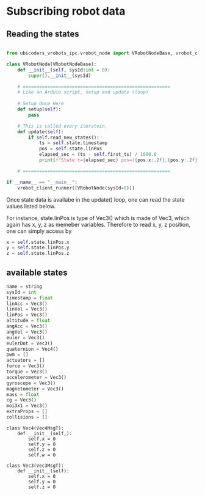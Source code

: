 # Subscribing robot data

## Reading the states


```py

from ubicoders_vrobots_ipc.vrobot_node import VRobotNodeBase, vrobot_client_runner

class VRobotNode(VRobotNodeBase):
    def __init__(self, sysId:int = 0):
        super().__init__(sysId)

    # ======================================================
    # Like an Arduio script, setup and update (loop)
    
    # Setup Once Here
    def setup(self):
        pass

    # This is called every iteratoin.
    def update(self):       
        if self.read_new_states(): 
            ts = self.state.timestamp
            pos = self.state.linPos
            elapsed_sec = (ts - self.first_ts) / 1000.0
            print(f"State t={elapsed_sec} pos=({pos.x:.2f},{pos.y:.2f},{pos.z:.2f})")

    # ======================================================

if __name__ == "__main__":
    vrobot_client_runner([VRobotNode(sysId=0)])
```

Once state data is availabe in the update() loop, one can read the state values listed below.

For instance, state.linPos is type of Vec3() which is made of Vec3, which again has x, y, z as memeber variables. Therefore to read x, y, z position, one can simply access by

```py
x = self.state.linPos.x
y = self.state.linPos.y
z = self.state.linPos.z
```

## available states

```py
name = string
sysId = int
timestamp = float
linAcc = Vec3()
linVel = Vec3()
linPos = Vec3()
altitude = float
angAcc = Vec3()
angVel = Vec3()
euler = Vec3()
eulerDot = Vec3()
quaternion = Vec4()
pwm = []
actuators = []
force = Vec3()
torque = Vec3()
accelerometer = Vec3()
gyroscope = Vec3()
magnetometer = Vec3()
mass = float
cg = Vec3()
moi3x1 = Vec3()
extraProps = []
collisions = []
```

```
class Vec4(Vec4MsgT):
    def __init__(self,):
        self.x = 0
        self.y = 0
        self.z = 0
        self.w = 0

class Vec3(Vec3MsgT):
    def __init__(self):
        self.x = 0
        self.y = 0
        self.z = 0
```





